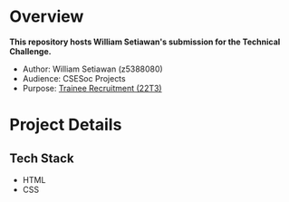 # Overview
**This repository hosts William Setiawan's submission for the Technical Challenge.**
- Author: William Setiawan (z5388080)
- Audience: CSESoc Projects
- Purpose: [Trainee Recruitment (22T3)](https://fb.me/e/3tlAS5yoy)

# Project Details

## Tech Stack
- HTML
- CSS